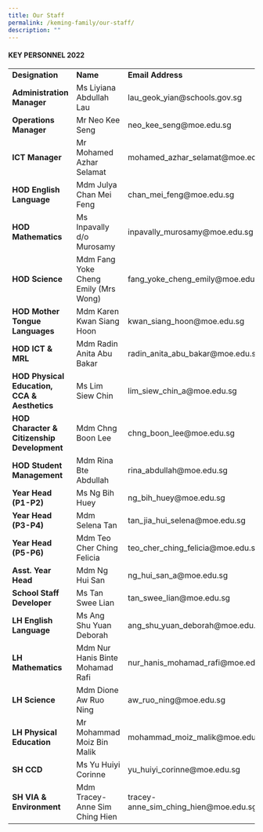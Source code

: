 ```yaml
---
title: Our Staff
permalink: /keming-family/our-staff/
description: ""
---
```

<h4><strong>KEY PERSONNEL 2022</strong></h4>
<table>
<tbody>
<tr>
<td height="20"><strong>Designation<br /></strong></td>
<td height="20"><strong>Name<br /></strong></td>
<td height="20"><strong>Email Address<br /></strong></td>
</tr>
<tr>
<td><strong>Administration Manager&nbsp;</strong></td>
<td>Ms Liyiana Abdullah Lau</td>
<td>lau_geok_yian@schools.gov.sg</td>
</tr>
<tr>
<td><strong>Operations Manager</strong></td>
<td>Mr Neo Kee Seng</td>
<td>neo_kee_seng@moe.edu.sg</td>
</tr>
<tr>
<td><strong>ICT Manager</strong></td>
<td>Mr Mohamed Azhar Selamat</td>
<td>mohamed_azhar_selamat@moe.edu.sg</td>
</tr>
<tr>
<td><strong>HOD English Language</strong></td>
<td>Mdm Julya Chan Mei Feng</td>
<td>chan_mei_feng@moe.edu.sg</td>
</tr>
<tr>
<td><strong>HOD Mathematics</strong></td>
<td>Ms Inpavally d/o Murosamy</td>
<td>inpavally_murosamy@moe.edu.sg</td>
</tr>
<tr>
<td><strong>HOD Science</strong></td>
<td>Mdm Fang Yoke Cheng Emily (Mrs Wong)</td>
<td>fang_yoke_cheng_emily@moe.edu.sg</td>
</tr>
<tr>
<td>
<div><strong>HOD Mother Tongue Languages</strong></div>
</td>
<td>Mdm Karen Kwan Siang Hoon</td>
<td>kwan_siang_hoon@moe.edu.sg</td>
</tr>
<tr>
<td><strong>HOD ICT &amp; MRL</strong></td>
<td>Mdm Radin Anita Abu Bakar</td>
<td>radin_anita_abu_bakar@moe.edu.sg</td>
</tr>
<tr>
<td><strong>HOD Physical Education, CCA &amp; Aesthetics</strong></td>
<td>Ms Lim Siew Chin</td>
<td>lim_siew_chin_a@moe.edu.sg</td>
</tr>
<tr>
<td><strong>HOD Character &amp; Citizenship Development</strong></td>
<td>Mdm Chng Boon Lee</td>
<td>chng_boon_lee@moe.edu.sg</td>
</tr>
<tr>
<td><strong>HOD Student Management</strong></td>
<td>Mdm Rina Bte Abdullah</td>
<td>rina_abdullah@moe.edu.sg</td>
</tr>
<tr>
<td><strong>Year Head (P1-P2)</strong></td>
<td>Ms Ng Bih Huey</td>
<td>ng_bih_huey@moe.edu.sg</td>
</tr>
<tr>
<td><strong>Year Head (P3-P4)</strong></td>
<td>Mdm Selena Tan</td>
<td>tan_jia_hui_selena@moe.edu.sg</td>
</tr>
<tr>
<td><strong>Year Head (P5-P6)</strong></td>
<td>Mdm Teo Cher Ching Felicia</td>
<td>teo_cher_ching_felicia@moe.edu.sg</td>
</tr>
<tr>
<td><strong>Asst. Year Head&nbsp;</strong></td>
<td>Mdm Ng Hui San</td>
<td>ng_hui_san_a@moe.edu.sg</td>
</tr>
<tr>
<td><strong>School Staff Developer</strong></td>
<td>Ms Tan Swee Lian</td>
<td>tan_swee_lian@moe.edu.sg</td>
</tr>
<tr>
<td><strong>LH English Language</strong></td>
<td>Ms Ang Shu Yuan Deborah</td>
<td>ang_shu_yuan_deborah@moe.edu.sg</td>
</tr>
<tr>
<td>
<div><strong>LH Mathematics</strong></div>
</td>
<td>
<div>Mdm Nur Hanis Binte Mohamad Rafi</div>
</td>
<td>
<div>nur_hanis_mohamad_rafi@moe.edu.sg</div>
</td>
</tr>
<tr>
<td>
<div><strong>LH Science</strong></div>
</td>
<td>
<div>Mdm Dione Aw Ruo Ning</div>
</td>
<td>
<div>aw_ruo_ning@moe.edu.sg</div>
</td>
</tr>
<tr>
<td><strong>LH Physical Education</strong></td>
<td>Mr Mohammad Moiz Bin Malik</td>
<td>mohammad_moiz_malik@moe.edu.sg</td>
</tr>
<tr>
<td><strong>SH CCD</strong></td>
<td>Ms Yu Huiyi Corinne</td>
<td>yu_huiyi_corinne@moe.edu.sg</td>
</tr>
<tr>
<td><strong>SH VIA &amp; Environment</strong></td>
<td>Mdm Tracey-Anne Sim Ching Hien</td>
<td>tracey-anne_sim_ching_hien@moe.edu.sg</td>
</tr>
</tbody>
</table>